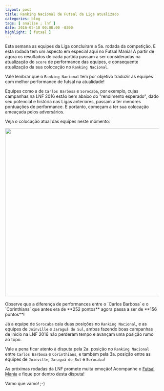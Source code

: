 ```yaml
---
layout: post
title: Ranking Nacional de Futsal da Liga atualizado
categories: blog
tags: [ analise ; lnf ]
date: 2016-05-18 00:00:00 -0300
highlight: [ futsal ]
---
```


Esta semana as equipes da Liga concluíram a 5a. rodada da competição. E esta rodada tem um aspecto em especial aqui no Futsal Mania! A partir de agora os resultados de cada partida passam a ser consideradas na atualização do `score` de performance das equipes, e consequente atualização da sua colocação no `Ranking Nacional`.

Vale lembrar que o `Ranking Nacional` tem por objetivo traduzir as equipes com melhor performance de futsal na atualidade!

Equipes como a de `Carlos Barbosa` e `Sorocaba`, por exemplo, cujas campanhas na LNF 2016 estão bem abaixo do "rendimento esperado", dado seu potencial e história nas Ligas anteriores, passam a ter menores pontuações de performance. E portanto, começam a ter sua colocação ameaçada pelos adversários.

Veja o colocação atual das equipes neste momento:

<div align="center">
<img src="/futsalmaniablog/posts-img/2016-05-18-table1.png" width="550">
</div>

<br>
Observe que a diferença de performances entre o `Carlos Barbosa` e o `Corinthians` que antes era de **252 pontos** agora passa a ser de **156 pontos**!

Já a equipe de `Sorocaba` caiu duas posições no `Ranking Nacional`, e as equipes de `Joinville` e `Jaraguá do Sul`, ambas fazendo boas campanhas de início na LNF 2016 não perderam tempo e avançam uma posição rumo ao topo.

Vale a pena ficar atento à disputa pela 2a. posição no `Ranking Nacional` entre `Carlos Barbosa` e `Corinthians`, e também pela 3a. posição entre as equipes de `Joinville`, `Jaraguá do Sul` e `Sorocaba`!

As próximas rodadas da LNF promete muita emoção! Acompanhe o <a href="http://ablazko.github.io/futsalmania" target="_blank">Futsal Mania</a> e fique por dentro desta disputa!

Vamo que vamo! ;-)

<br><br>
